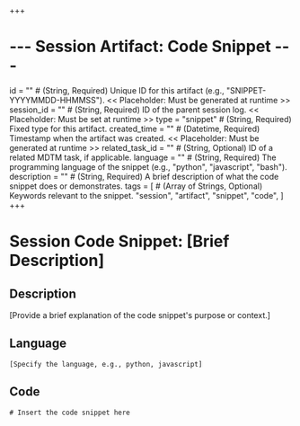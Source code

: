 +++
# --- Session Artifact: Code Snippet ---
id = "" # (String, Required) Unique ID for this artifact (e.g., "SNIPPET-YYYYMMDD-HHMMSS"). << Placeholder: Must be generated at runtime >>
session_id = "" # (String, Required) ID of the parent session log. << Placeholder: Must be set at runtime >>
type = "snippet" # (String, Required) Fixed type for this artifact.
created_time = "" # (Datetime, Required) Timestamp when the artifact was created. << Placeholder: Must be generated at runtime >>
related_task_id = "" # (String, Optional) ID of a related MDTM task, if applicable.
language = "" # (String, Required) The programming language of the snippet (e.g., "python", "javascript", "bash").
description = "" # (String, Required) A brief description of what the code snippet does or demonstrates.
tags = [
    # (Array of Strings, Optional) Keywords relevant to the snippet.
    "session", "artifact", "snippet", "code",
]
+++

# Session Code Snippet: [Brief Description]

## Description

[Provide a brief explanation of the code snippet's purpose or context.]

## Language

`[Specify the language, e.g., python, javascript]`

## Code

```[language]
# Insert the code snippet here